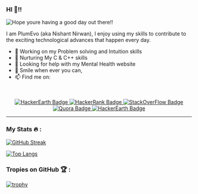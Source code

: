 ### HI 👋!! 
<picture>
   <img align="center" alt="Hope youre having a good day out there!!" src="https://images.app.goo.gl/y9P1dxrnQWzv6aCp8">
</picture>

I am PlumEvo (aka Nishant Nirwan), I enjoy using my skills to contribute to the exciting technological advances that happen every day.

- 🔭 Working on my Problem solving and Intuition skills 
- 🌱 Nurturing My C & C++ skills
- 🤔 Looking for help with my Mental Health website
- 💬 Smile when ever you can,
- 📫 Find me on:
<p>&nbsp;</p>
<div align="center">
  <a href="https://www.hackerearth.com/@prateek8631">
    <img src="https://img.shields.io/badge/HackerEarth-%232C3454.svg?&style=for-the-badge&logo=HackerEarth&logoColor=Blue" alt="HackerEarth Badge"/>
  </a>
  <a href="https://www.hackerrank.com/prateek8631">
    <img src="https://img.shields.io/badge/-Hackerrank-2EC866?style=for-the-badge&logo=HackerRank&logoColor=white" alt="HackerRank Badge"/>
  </a>
  <a href="https://stackoverflow.com/users/20679564/prateek8631">
    <img src="https://img.shields.io/badge/-Stackoverflow-FE7A16?style=for-the-badge&logo=stack-overflow&logoColor=white" alt="StackOverFlow Badge"/>
  </a>
  <a href="https://www.quora.com/profile/prateek8631">
    <img src="https://img.shields.io/badge/Quora-%23B92B27.svg?style=for-the-badge&logo=Quora&logoColor=white" alt="Quora Badge"/>
  </a>
  <a href="https://auth.geeksforgeeks.org/user/prateek8631/">
    <img src="https://img.shields.io/badge/GeeksforGeeks-gray?style=for-the-badge&logo=geeksforgeeks&logoColor=35914c" alt="HackerEarth Badge"/>
  </a>
</div>

<hr>

### My Stats 🔥 :

[![GitHub Streak](http://github-readme-streak-stats.herokuapp.com?user=prateek8631&theme=dark&border_radius=10&date_format=M%20j%5B%2C%20Y%5D&mode=weekly&fire=DD4C15)](https://git.io/streak-stats)

[![Top Langs](https://github-readme-stats.vercel.app/api/top-langs/?username=prateek8631&layout=compact&theme=vision-friendly-dark)](https://github.com/prateek8631/github-readme-stats)

### Tropies on GitHub 🏆 :

[![trophy](https://github-profile-trophy.vercel.app/?username=prateek8631&theme=onedark)](https://github.com/ryo-ma/github-profile-trophy)

<!--
**PlumEvo/PlumEvo** is a ✨ _special_ ✨ repository because its `README.md` (this file) appears on your GitHub profile.
Here are some ideas to get you started:
- 🔭 I’m currently working on ...
- 🌱 I’m currently learning ...
- 👯 I’m looking to collaborate on ...
- 🤔 I’m looking for help with ...
- 💬 Ask me about ...
- 📫 How to reach me: ...
- 😄 Pronouns: ...
- ⚡ Fun fact: ...
-->
